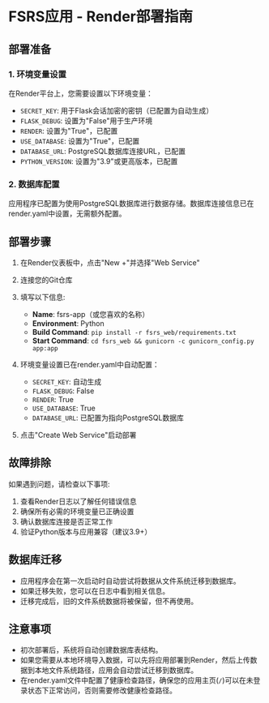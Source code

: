 # FSRS应用 - Render部署指南

## 部署准备

### 1. 环境变量设置
在Render平台上，您需要设置以下环境变量：

- `SECRET_KEY`: 用于Flask会话加密的密钥（已配置为自动生成）
- `FLASK_DEBUG`: 设置为"False"用于生产环境
- `RENDER`: 设置为"True"，已配置
- `USE_DATABASE`: 设置为"True"，已配置
- `DATABASE_URL`: PostgreSQL数据库连接URL，已配置
- `PYTHON_VERSION`: 设置为"3.9"或更高版本，已配置

### 2. 数据库配置
应用程序已配置为使用PostgreSQL数据库进行数据存储。数据库连接信息已在render.yaml中设置，无需额外配置。

## 部署步骤

1. 在Render仪表板中，点击"New +"并选择"Web Service"
2. 连接您的Git仓库
3. 填写以下信息:
   - **Name**: fsrs-app（或您喜欢的名称）
   - **Environment**: Python
   - **Build Command**: `pip install -r fsrs_web/requirements.txt`
   - **Start Command**: `cd fsrs_web && gunicorn -c gunicorn_config.py app:app`

4. 环境变量设置已在render.yaml中自动配置：
   - `SECRET_KEY`: 自动生成
   - `FLASK_DEBUG`: False
   - `RENDER`: True
   - `USE_DATABASE`: True
   - `DATABASE_URL`: 已配置为指向PostgreSQL数据库

5. 点击"Create Web Service"启动部署

## 故障排除

如果遇到问题，请检查以下事项:

1. 查看Render日志以了解任何错误信息
2. 确保所有必需的环境变量已正确设置
3. 确认数据库连接是否正常工作
4. 验证Python版本与应用兼容（建议3.9+）

## 数据库迁移

- 应用程序会在第一次启动时自动尝试将数据从文件系统迁移到数据库。
- 如果迁移失败，您可以在日志中看到相关信息。
- 迁移完成后，旧的文件系统数据将被保留，但不再使用。

## 注意事项

- 初次部署后，系统将自动创建数据库表结构。
- 如果您需要从本地环境导入数据，可以先将应用部署到Render，然后上传数据到本地文件系统路径，应用会自动尝试迁移到数据库。
- 在render.yaml文件中配置了健康检查路径，确保您的应用主页(`/`)可以在未登录状态下正常访问，否则需要修改健康检查路径。 